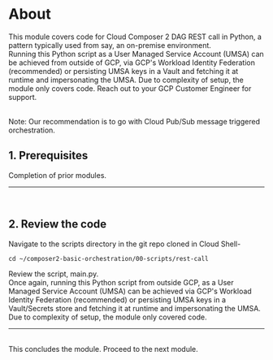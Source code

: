 # About

This module covers code for Cloud Composer 2 DAG REST call in Python, a pattern typically used from say, an on-premise environment. <br>
Running this Python script as a User Managed Service Account (UMSA) can be achieved from outside of GCP, via GCP's Workload Identity Federation (recommended) or persisting UMSA keys in a Vault and fetching it at runtime and impersonating the UMSA. Due to complexity of setup, the module only covers code. Reach out to your GCP Customer Engineer for support. 

<br>
Note: Our recommendation is to go with Cloud Pub/Sub message triggered orchestration.  

## 1. Prerequisites

Completion of prior modules.

<hr><br>

## 2. Review the code 

Navigate to the scripts directory in the git repo cloned in Cloud Shell-
```
cd ~/composer2-basic-orchestration/00-scripts/rest-call
```
Review the script, main.py. <br>
Once again, running this Python script from outside GCP, as a User Managed Service Account (UMSA) can be achieved via GCP's Workload Identity Federation (recommended) or persisting UMSA keys in a Vault/Secrets store and fetching it at runtime and impersonating the UMSA. Due to complexity of setup, the module only covered code. 


<hr>
<br>
This concludes the module. Proceed to the next module.

